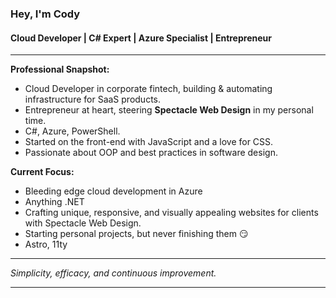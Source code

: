 ### Hey, I'm Cody

#### Cloud Developer | C# Expert | Azure Specialist | Entrepreneur

---

**Professional Snapshot:**
- Cloud Developer in corporate fintech, building & automating infrastructure for SaaS products.
- Entrepreneur at heart, steering **Spectacle Web Design** in my personal time.
- C#, Azure, PowerShell.
- Started on the front-end with JavaScript and a love for CSS.
- Passionate about OOP and best practices in software design.

**Current Focus:**
- Bleeding edge cloud development in Azure
- Anything .NET
- Crafting unique, responsive, and visually appealing websites for clients with Spectacle Web Design.
- Starting personal projects, but never finishing them 😏
- Astro, 11ty

---

*Simplicity, efficacy, and continuous improvement.*

---
